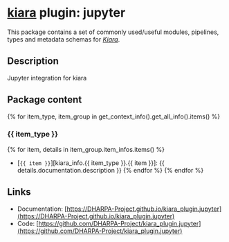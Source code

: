 # [**kiara**](https://dharpa.org/kiara.documentation) plugin: jupyter

This package contains a set of commonly used/useful modules, pipelines, types and metadata schemas for [*Kiara*](https://github.com/DHARPA-project/kiara).

## Description

Jupyter integration for kiara

## Package content

{% for item_type, item_group in get_context_info().get_all_info().items() %}

### {{ item_type }}
{% for item, details in item_group.item_infos.items() %}
- [`{{ item }}`][kiara_info.{{ item_type }}.{{ item }}]: {{ details.documentation.description }}
{% endfor %}
{% endfor %}

## Links

 - Documentation: [https://DHARPA-Project.github.io/kiara_plugin.jupyter](https://DHARPA-Project.github.io/kiara_plugin.jupyter)
 - Code: [https://github.com/DHARPA-Project/kiara_plugin.jupyter](https://github.com/DHARPA-Project/kiara_plugin.jupyter)
